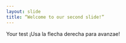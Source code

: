 ```yaml
---
layout: slide
title: “Welcome to our second slide!”
---
```

Your test
¡Usa la flecha derecha para avanzae!

